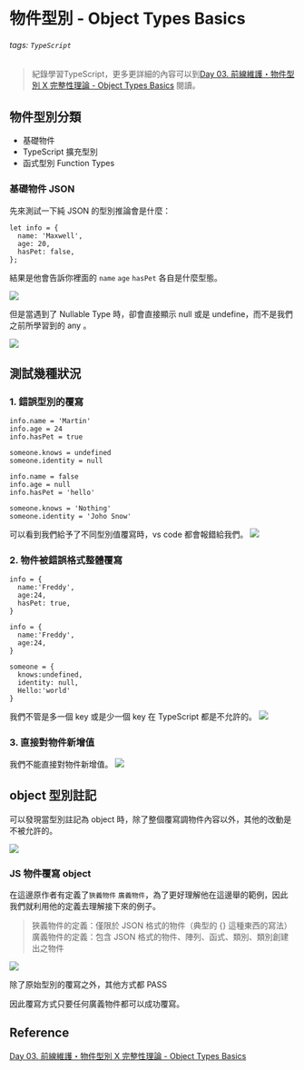 # 物件型別 - Object Types Basics
###### tags: `TypeScript`
>紀錄學習TypeScript，更多更詳細的內容可以到[Day 03. 前線維護・物件型別 X 完整性理論 - Object Types Basics](https://ithelp.ithome.com.tw/articles/10214840) 閱讀。

## 物件型別分類
* 基礎物件
* TypeScript 擴充型別
* 函式型別 Function Types

### 基礎物件 JSON
先來測試一下純 JSON 的型別推論會是什麼：
```typescript=
let info = {
  name: 'Maxwell',
  age: 20,
  hasPet: false,
};
```
結果是他會告訴你裡面的 `name` `age` `hasPet` 各自是什麼型態。

![](https://i.imgur.com/uIR4fW2.png)


但是當遇到了 Nullable Type 時，卻會直接顯示 null 或是 undefine，而不是我們之前所學習到的 any 。

![](https://i.imgur.com/9uWGGiy.png)

## 測試幾種狀況
### 1. 錯誤型別的覆寫
```typescript=
info.name = 'Martin'
info.age = 24
info.hasPet = true

someone.knows = undefined
someone.identity = null

info.name = false
info.age = null 
info.hasPet = 'hello'

someone.knows = 'Nothing'
someone.identity = 'Joho Snow'
```
可以看到我們給予了不同型別值覆寫時，vs code 都會報錯給我們。
![](https://i.imgur.com/AWKaPP2.png)

### 2. 物件被錯誤格式整體覆寫
```typescript=
info = {
  name:'Freddy',
  age:24,
  hasPet: true,
}

info = {
  name:'Freddy',
  age:24,
}

someone = {
  knows:undefined,
  identity: null,
  Hello:'world'
}
```
我們不管是多一個 key 或是少一個 key 在 TypeScript 都是不允許的。
![](https://i.imgur.com/Vgb2Rpn.png)

### 3. 直接對物件新增值

我們不能直接對物件新增值。
![](https://i.imgur.com/i7Gk2Or.png)

## object 型別註記

可以發現當型別註記為 object 時，除了整個覆寫調物件內容以外，其他的改動是不被允許的。

![](https://i.imgur.com/NIzuGjx.png)

### JS 物件覆寫 object
在這邊原作者有定義了`狹義物件` `廣義物件`，為了更好理解他在這邊舉的範例，因此我們就利用他的定義去理解接下來的例子。

>狹義物件的定義：僅限於 JSON 格式的物件（典型的 {} 這種東西的寫法）
廣義物件的定義：包含 JSON 格式的物件、陣列、函式、類別、類別創建出之物件

![](https://i.imgur.com/rT6YkLV.png)

除了原始型別的覆寫之外，其他方式都 PASS

因此覆寫方式只要任何廣義物件都可以成功覆寫。

## Reference
[Day 03. 前線維護・物件型別 X 完整性理論 - Object Types Basics](https://ithelp.ithome.com.tw/articles/10214840)
